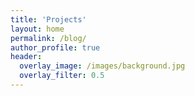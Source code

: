 ```yaml
---
title: 'Projects'
layout: home
permalink: /blog/
author_profile: true
header:
  overlay_image: /images/background.jpg
  overlay_filter: 0.5
---
```

